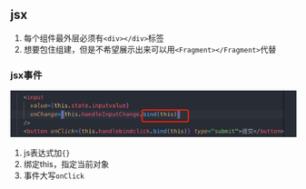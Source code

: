 ## jsx
  1. 每个组件最外层必须有```<div></div>```标签
  2. 想要包住组建，但是不希望展示出来可以用```<Fragment></Fragment>```代替


### jsx事件
![title](https://raw.githubusercontent.com/zhouyubiu/gitnotes_images/master/gitnote/2020/06/21/1592676081395-1592676081418.png)

1. js表达式加```{}```
2. 绑定this，指定当前对象
3. 事件大写```onClick```